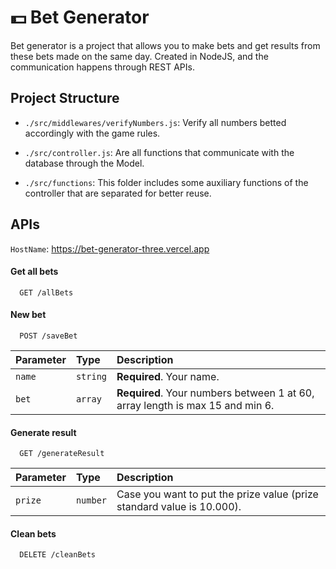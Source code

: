 
# 💵 Bet Generator

Bet generator is a project that allows you to make bets and get results from these bets made on the same day. Created in NodeJS, and the communication happens through REST APIs.



## Project Structure

- `./src/middlewares/verifyNumbers.js`: Verify all numbers betted accordingly with the game rules.

- `./src/controller.js`: Are all functions that communicate with the database through the Model.

- `./src/functions`: This folder includes some auxiliary functions of the controller that are separated for better reuse.
## APIs

`HostName`: https://bet-generator-three.vercel.app

#### Get all bets

```http
  GET /allBets
```



#### New bet

```http
  POST /saveBet
```

| Parameter | Type     | Description                       |
| :-------- | :------- | :-------------------------------- |
| `name`      | `string` | **Required**. Your name. |
| `bet`      | `array` | **Required**. Your numbers between 1 at 60, array length is max 15 and min 6. |

#### Generate result

```http
  GET /generateResult
```

| Parameter | Type     | Description                |
| :-------- | :------- | :------------------------- |
| `prize` | `number` |  Case you want to put the prize value (prize standard value is 10.000). |

#### Clean bets

```http
  DELETE /cleanBets
```



